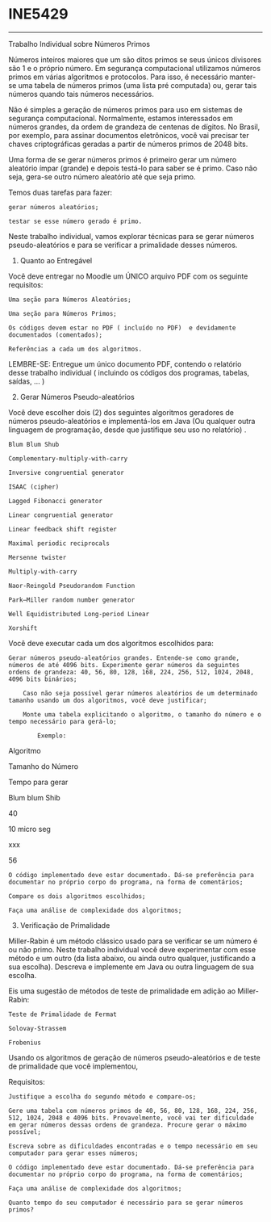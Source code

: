 # INE5429

---

Trabalho Individual sobre Números Primos

 Números inteiros maiores que um são ditos primos se seus únicos divisores são 1 e o próprio número. Em segurança computacional utilizamos números primos em várias algoritmos e protocolos. Para isso, é necessário manter-se uma tabela de números primos (uma lista pré computada) ou, gerar tais números quando tais números necessários.

Não é simples a geração de números primos para uso em sistemas de segurança computacional. Normalmente, estamos interessados em números grandes, da ordem de grandeza de centenas de dígitos. No Brasil, por exemplo, para assinar documentos eletrônicos, você vai precisar ter chaves criptográficas geradas a partir de números primos de 2048 bits.

Uma forma de se gerar números primos é primeiro gerar um número aleatório ímpar (grande) e depois testá-lo para saber se é primo. Caso não seja, gera-se outro número aleatório até que seja primo.

Temos duas tarefas para fazer:

    gerar números aleatórios;

    testar se esse número gerado é primo.

Neste trabalho individual, vamos explorar técnicas para se gerar números pseudo-aleatórios e para se verificar a primalidade desses números.
1) Quanto ao Entregável

Você deve entregar no Moodle um ÚNICO arquivo PDF com os seguinte requisitos:

    Uma seção para Números Aleatórios;

    Uma seção para Números Primos;

    Os códigos devem estar no PDF ( incluído no PDF)  e devidamente documentados (comentados);

    Referências a cada um dos algoritmos.

LEMBRE-SE: Entregue um único documento PDF, contendo o relatório desse trabalho individual ( incluindo os códigos dos programas, tabelas, saídas, … )

2) Gerar Números Pseudo-aleatórios

 Você deve escolher dois (2) dos seguintes algoritmos geradores de números pseudo-aleatórios e implementá-los em Java (Ou qualquer outra linguagem de programação, desde que justifique seu uso no relatório) .

    Blum Blum Shub

    Complementary-multiply-with-carry

    Inversive congruential generator

    ISAAC (cipher)

    Lagged Fibonacci generator

    Linear congruential generator

    Linear feedback shift register

    Maximal periodic reciprocals

    Mersenne twister

    Multiply-with-carry

    Naor-Reingold Pseudorandom Function

    Park–Miller random number generator

    Well Equidistributed Long-period Linear

    Xorshift

Você deve executar cada um dos algoritmos escolhidos para:

    Gerar números pseudo-aleatórios grandes. Entende-se como grande, números de até 4096 bits. Experimente gerar números da seguintes ordens de grandeza: 40, 56, 80, 128, 168, 224, 256, 512, 1024, 2048, 4096 bits binários;

        Caso não seja possível gerar números aleatórios de um determinado tamanho usando um dos algoritmos, você deve justificar;

        Monte uma tabela explicitando o algoritmo, o tamanho do número e o tempo necessário para gerá-lo;

            Exemplo:

Algoritmo


Tamanho do Número


Tempo para gerar

Blum blum Shib


40


10 micro seg

xxx


56



    O código implementado deve estar documentado. Dá-se preferência para documentar no próprio corpo do programa, na forma de comentários;

    Compare os dois algoritmos escolhidos;

    Faça uma análise de complexidade dos algoritmos;

3) Verificação de Primalidade

 Miller-Rabin é um método clássico usado para se verificar se um número é ou não primo. Neste trabalho individual você deve experimentar com esse método e um outro (da lista abaixo, ou ainda outro qualquer, justificando a sua escolha). Descreva e implemente em Java ou outra linguagem de sua escolha.

 Eis uma sugestão de métodos de teste de primalidade em adição ao Miller-Rabin:

    Teste de Primalidade de Fermat

    Solovay-Strassem

    Frobenius

Usando os algoritmos  de geração de números pseudo-aleatórios e de teste de primalidade que você implementou,

Requisitos:

    Justifique a escolha do segundo método e compare-os;

    Gere uma tabela com números primos de 40, 56, 80, 128, 168, 224, 256, 512, 1024, 2048 e 4096 bits. Provavelmente, você vai ter dificuldade em gerar números dessas ordens de grandeza. Procure gerar o máximo possível;

    Escreva sobre as dificuldades encontradas e o tempo necessário em seu computador para gerar esses números;

    O código implementado deve estar documentado. Dá-se preferência para documentar no próprio corpo do programa, na forma de comentários;

    Faça uma análise de complexidade dos algoritmos;

    Quanto tempo do seu computador é necessário para se gerar números primos?


